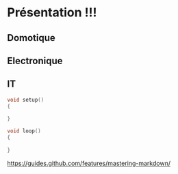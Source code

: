 # Présentation !!!

## Domotique

## Electronique

## IT

```c++
void setup()
{
    
}

void loop()
{
    
}
```


https://guides.github.com/features/mastering-markdown/
